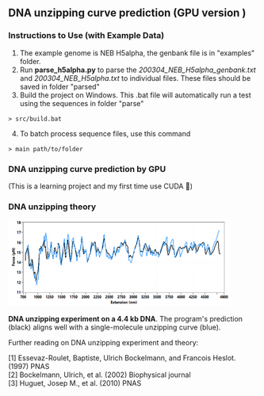 ## DNA unzipping curve prediction (GPU version )

### Instructions to Use (with Example Data)
1. The example genome is NEB H5alpha, the genbank file is in "examples" folder.
2. Run **parse_h5alpha.py** to parse the *200304_NEB_H5alpha_genbank.txt* and *200304_NEB_H5alpha.txt* to individual files. These files should be saved in folder "parsed"
3. Build the project on Windows. This .bat file will automatically run a test using the sequences in folder "parse"
```
> src/build.bat
```
4. To batch process sequence files, use this command
```
> main path/to/folder
```

### DNA unzipping curve prediction by GPU
(This is a learning project and my first time use CUDA 🧬)


### DNA unzipping theory

![pred_vs_exp](https://github.com/Taomihog/unzipDNA_GPU/blob/master/reference/DNA_unzipping_prediction_vs_sm_experiment.png)

**DNA unzipping experiment on a 4.4 kb DNA**. The program's prediction (black) aligns well with a single-molecule unzipping curve (blue).  
  
Further reading on DNA unzipping experiment and theory:  

[1] Essevaz-Roulet, Baptiste, Ulrich Bockelmann, and Francois Heslot. (1997) PNAS  
[2] Bockelmann, Ulrich, et al. (2002) Biophysical journal  
[3] Huguet, Josep M., et al. (2010) PNAS  
